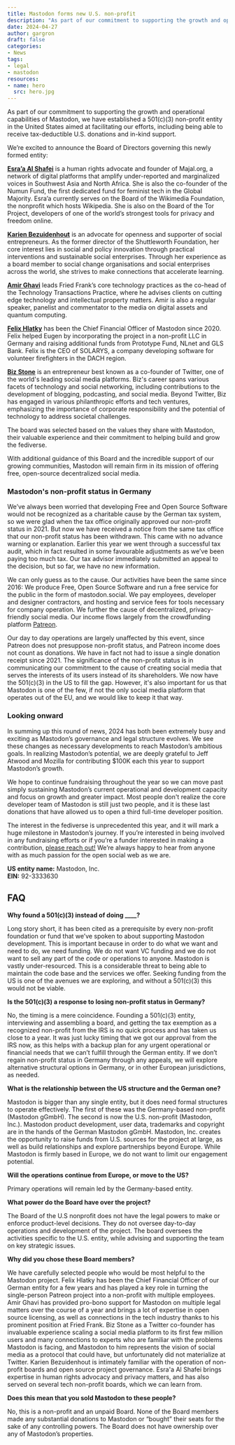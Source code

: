 ```yaml
---
title: Mastodon forms new U.S. non-profit
description: "As part of our commitment to supporting the growth and operational capabilities of Mastodon, we have established a 501(c)(3) non-profit entity in the United States aimed at facilitating our efforts, including being able to receive tax-deductible U.S. donations."
date: 2024-04-27
author: gargron
draft: false
categories:
- News
tags:
- legal
- mastodon
resources:
- name: hero
  src: hero.jpg
---
```


As part of our commitment to supporting the growth and operational capabilities of Mastodon, we have established a 501(c)(3) non-profit entity in the United States aimed at facilitating our efforts, including being able to receive tax-deductible U.S. donations and in-kind support.

We’re excited to announce the Board of Directors governing this newly formed entity:

<div class="rounded-md p-6 py-0 border border-gray-200">

**[Esra’a Al Shafei](https://mastodon.social/@alshafei)** is a human rights advocate and founder of Majal.org, a network of digital platforms that amplify under-reported and marginalized voices in Southwest Asia and North Africa. She is also the co-founder of the Numun Fund, the first dedicated fund for feminist tech in the Global Majority. Esra’a currently serves on the Board of the Wikimedia Foundation, the nonprofit which hosts Wikipedia. She is also on the Board of the Tor Project, developers of one of the world’s strongest tools for privacy and freedom online.

[**Karien Bezuidenhout**](https://mastodon.online/karienbez) is an advocate for openness and supporter of social entrepreneurs. As the former director of the Shuttleworth Foundation, her core interest lies in social and policy innovation through practical interventions and sustainable social enterprises. Through her experience as a board member to social change organisations and social enterprises across the world, she strives to make connections that accelerate learning.

**[Amir Ghavi](https://mastodon.social/aghavi)** leads Fried Frank’s core technology practices as the co-head of the Technology Transactions Practice, where he advises clients on cutting edge technology and intellectual property matters. Amir is also a regular speaker, panelist and commentator to the media on digital assets and quantum computing.

[**Felix Hlatky**](https://mastodon.social/@mellifluousbox) has been the Chief Financial Officer of Mastodon since 2020. Felix helped Eugen by incorporating the project in a non-profit LLC in Germany and raising additional funds from Prototype Fund, NLnet and GLS Bank. Felix is the CEO of SOLARYS, a company developing software for volunteer firefighters in the DACH region.

**[Biz Stone](https://me.dm/@biz)** is an entrepreneur best known as a co-founder of Twitter, one of the world's leading social media platforms. Biz's career spans various facets of technology and social networking, including contributions to the development of blogging, podcasting, and social media. Beyond Twitter, Biz has engaged in various philanthropic efforts and tech ventures, emphasizing the importance of corporate responsibility and the potential of technology to address societal challenges.
</div>

The board was selected based on the values they share with Mastodon, their valuable experience and their commitment to helping build and grow the fediverse.

With additional guidance of this Board and the incredible support of our growing communities, Mastodon will remain firm in its mission of offering free, open-source decentralized social media.

### Mastodon's non-profit status in Germany

We’ve always been worried that developing Free and Open Source Software would not be recognized as a charitable cause by the German tax system, so we were glad when the tax office originally approved our non-profit status in 2021. But now we have received a notice from the same tax office that our non-profit status has been withdrawn. This came with no advance warning or explanation. Earlier this year we went through a successful tax audit, which in fact resulted in some favourable adjustments as we’ve been paying too much tax. Our tax advisor immediately submitted an appeal to the decision, but so far, we have no new information.

We can only guess as to the cause. Our activities have been the same since 2016: We produce Free, Open Source Software and run a free service for the public in the form of mastodon.social. We pay employees, developer and designer contractors, and hosting and service fees for tools necessary for company operation. We further the cause of decentralized, privacy-friendly social media. Our income flows largely from the crowdfunding platform [Patreon](https://www.patreon.com/mastodon).

Our day to day operations are largely unaffected by this event, since Patreon does not presuppose non-profit status, and Patreon income does not count as donations. We have in fact not had to issue a single donation receipt since 2021. The significance of the non-profit status is in communicating our commitment to the cause of creating social media that serves the interests of its users instead of its shareholders. We now have the 501(c)(3) in the US to fill the gap. However, it's also important for us that Mastodon is one of the few, if not the only social media platform that operates out of the EU, and we would like to keep it that way.

### Looking onward

In summing up this round of news, 2024 has both been extremely busy and exciting as Mastodon’s governance and legal structure evolves. We see these changes as necessary developments to reach Mastodon’s ambitious goals. In realizing Mastodon’s potential, we are deeply grateful to Jeff Atwood and Mozilla for contributing $100K each this year to support Mastodon’s growth.

We hope to continue fundraising throughout the year so we can move past simply sustaining Mastodon’s current operational and development capacity and focus on growth and greater impact. Most people don't realize the core developer team of Mastodon is still just two people, and it is these last donations that have allowed us to open a third full-time developer position.

The interest in the fediverse is unprecedented this year, and it will mark a huge milestone in Mastodon’s journey. If you’re interested in being involved in any fundraising efforts or if you’re a funder interested in making a contribution, [please reach out!](mailto:finance@joinmastodon.org) We’re always happy to hear from anyone with as much passion for the open social web as we are.

**US entity name:** Mastodon, Inc. \
**EIN:** 92-3333630

## FAQ

**Why found a 501(c)(3) instead of doing ____?**

Long story short, it has been cited as a prerequisite by every non-profit foundation or fund that we’ve spoken to about supporting Mastodon development. This is important because in order to do what we want and need to do, we need funding. We do not want VC funding and we do not want to sell any part of the code or operations to anyone. Mastodon is vastly under-resourced. This is a considerable threat to being able to maintain the code base and the services we offer. Seeking funding from the US is one of the avenues we are exploring, and without a 501(c)(3) this would not be viable.

**Is the 501(c)(3) a response to losing non-profit status in Germany?**

No, the timing is a mere coincidence. Founding a 501(c)(3) entity, interviewing and assembling a board, and getting the tax exemption as a recognized non-profit from the IRS is no quick process and has taken us close to a year. It was just lucky timing that we got our approval from the IRS now, as this helps with a backup plan for any urgent operational or financial needs that we can’t fulfill through the German entity. If we don’t regain non-profit status in Germany through any appeals, we will explore alternative structural options in Germany, or in other European jurisdictions, as needed.

**What is the relationship between the US structure and the German one?**

Mastodon is bigger than any single entity, but it does need formal structures to operate effectively. The first of these was the Germany-based non-profit (Mastodon gGmbH). The second is now the U.S. non-profit (Mastodon, Inc.). Mastodon product development, user data, trademarks and copyright are in the hands of the German Mastodon gGmbH. Mastodon, Inc. creates the opportunity to raise funds from U.S. sources for the project at large, as well as build relationships and explore partnerships beyond Europe. While Mastodon is firmly based in Europe, we do not want to limit our engagement potential.

**Will the operations continue from Europe, or move to the US?**

Primary operations will remain led by the Germany-based entity.

**What power do the Board have over the project?**

The Board of the U.S nonprofit does not have the legal powers to make or enforce product-level decisions. They do not oversee day-to-day operations and development of the project. The board oversees the activities specific to the U.S. entity, while advising and supporting the team on key strategic issues.

**Why did you chose these Board members?**

We have carefully selected people who would be most helpful to the Mastodon project. Felix Hlatky has been the Chief Financial Officer of our German entity for a few years and has played a key role in turning the single-person Patreon project into a non-profit with multiple employees. Amir Ghavi has provided pro-bono support for Mastodon on multiple legal matters over the course of a year and brings a lot of expertise in open source licensing, as well as connections in the tech industry thanks to his prominent position at Fried Frank. Biz Stone as a Twitter co-founder has invaluable experience scaling a social media platform to its first few million users and many connections to experts who are familiar with the problems Mastodon is facing, and Mastodon to him represents the vision of social media as a protocol that could have, but unfortunately did not materialize at Twitter. Karien Bezuidenhout is intimately familiar with the operation of non-profit boards and open source project governance. Esra'a Al Shafei brings expertise in human rights advocacy and privacy matters, and has also served on several tech non-profit boards, which we can learn from.

**Does this mean that you sold Mastodon to these people?**

No, this is a non-profit and an unpaid Board. None of the Board members made any substantial donations to Mastodon or “bought” their seats for the sake of any controlling powers. The Board does not have ownership over any of Mastodon’s properties.
